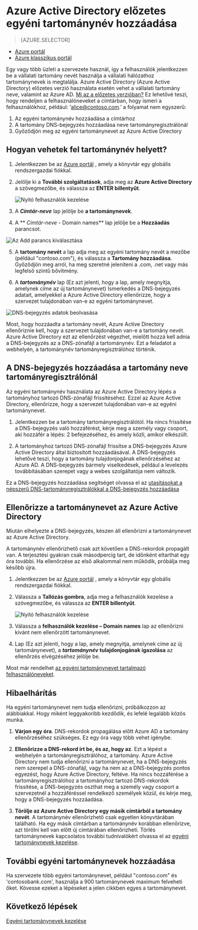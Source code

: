 <properties
    pageTitle="Az egyéni tartománynév hozzáadása Azure Active Directory előzetes verzió |} Microsoft Azure"
    description="A vállalat tartománynevek hozzáadása az Azure Active Directory, és hogyan lehet ellenőrizni a tartománynevet."
    services="active-directory"
    documentationCenter=""
    authors="jeffsta"
    manager="femila"
    editor=""/>

<tags
    ms.service="active-directory"
    ms.workload="identity"
    ms.tgt_pltfrm="na"
    ms.devlang="na"
    ms.topic="article"
    ms.date="10/17/2016"
    ms.author="curtand"/>

# <a name="add-a-custom-domain-name-to-azure-active-directory-preview"></a>Azure Active Directory előzetes egyéni tartománynév hozzáadása

> [AZURE.SELECTOR]
- [Azure portál](active-directory-domains-add-azure-portal.md)
- [Azure klasszikus portál](active-directory-add-domain.md)

Egy vagy több üzleti a szervezete használ, így a felhasználók jelentkezzen be a vállalati tartomány nevét használja a vállalati hálózathoz tartománynevek is megtalálja. Azure Active Directory (Azure Active Directory) előzetes verzió használata esetén vehet a vállalati tartomány neve, valamint az Azure AD. [Mi az a előzetes verzióban?](active-directory-preview-explainer.md) Ez lehetővé teszi, hogy rendeljen a felhasználóneveket a címtárban, hogy ismeri a felhasználókhoz, például: ‘alice@contoso.com.’ a folyamat nem egyszerű:

1. Az egyéni tartománynév hozzáadása a címtárhoz
2. A tartomány DNS-bejegyzés hozzáadása neve tartományregisztrálónál
3. Győződjön meg az egyéni tartománynevet az Azure Active Directory

## <a name="how-do-i-add-a-domain-name"></a>Hogyan vehetek fel tartománynév helyett?

1.  Jelentkezzen be az [Azure portál](https://portal.azure.com) , amely a könyvtár egy globális rendszergazdai fiókkal.

2.  Jelölje ki a **További szolgáltatások**, adja meg az **Azure Active Directory** a szövegmezőbe, és válassza az **ENTER billentyűt**.

    ![Nyitó felhasználók kezelése](./media/active-directory-domains-add-azure-portal/user-management.png)

3. A ***Címtár-neve*** lap jelölje be **a tartománynevek**.

4. A ** *Címtár-neve* - Domain names** lap jelölje be a **Hozzáadás** parancsot.

  ![Az Add parancs kiválasztása](./media/active-directory-domains-add-azure-portal/add-command.png)

5. A **tartomány nevét** a lap adja meg az egyéni tartomány nevét a mezőbe (például "contoso.com"), és válassza a **Tartomány hozzáadása**. Győződjön meg arról, ha meg szeretné jeleníteni a .com, .net vagy más legfelső szintű bővítmény.

6. A ***tartománynév*** lap (Ez azt jelenti, hogy a lap, amely megnyitja, amelynek címe az új tartománynevet) Ismerkedés a DNS-bejegyzés adatait, amelyekkel a Azure Active Directory ellenőrizze, hogy a szervezet tulajdonában van-e az egyéni tartománynevet.

  ![DNS-bejegyzés adatok beolvasása](./media/active-directory-domains-add-azure-portal/get-dns-info.png)

Most, hogy hozzáadta a tartomány nevét, Azure Active Directory ellenőriznie kell, hogy a szervezet tulajdonában van-e a tartomány nevét. Azure Active Directory ezt az ellenőrzést végezhet, mielőtt hozzá kell adnia a DNS-bejegyzés az a DNS-zónafájl a tartománynév. Ezt a feladatot a webhelyén, a tartománynév tartományregisztrálóhoz történik.

## <a name="add-the-dns-entry-at-the-domain-name-registrar-for-the-domain"></a>A DNS-bejegyzés hozzáadása a tartomány neve tartományregisztrálónál

Az egyéni tartománynév használata az Azure Active Directory lépés a tartományhoz tartozó DNS-zónafájl frissítéséhez. Ezzel az Azure Active Directory, ellenőrizze, hogy a szervezet tulajdonában van-e az egyéni tartománynevet.

1.  Jelentkezzen be a tartomány tartományregisztrálótól. Ha nincs frissítése a DNS-bejegyzés való hozzáférést, kérje meg a személy vagy csoport, aki hozzáfér a lépés: 2 befejezéséhez, és amely közli, amikor elkészült.

2.  A tartományhoz tartozó DNS-zónafájl frissítse a DNS-bejegyzés Azure Active Directory által biztosított hozzáadásával. A DNS-bejegyzés lehetővé teszi, hogy a tartomány tulajdonjogának ellenőrzéséhez az Azure AD. A DNS-bejegyzés bármely viselkedések, például a levelezés továbbításában szerepet vagy a webes szolgáltatója nem változik.

Ez a DNS-bejegyzés hozzáadása segítséget olvassa el az [utasításokat a népszerű DNS-tartományregisztrálókkal a DNS-bejegyzés hozzáadása](https://support.office.com/article/Create-DNS-records-for-Office-365-when-you-manage-your-DNS-records-b0f3fdca-8a80-4e8e-9ef3-61e8a2a9ab23/)

## <a name="verify-the-domain-name-with-azure-ad"></a>Ellenőrizze a tartománynevet az Azure Active Directory

Miután elhelyezte a DNS-bejegyzés, készen áll ellenőrizni a tartománynevet az Azure Active Directory.

A tartománynév ellenőrizhető csak azt követően a DNS-rekordok propagált van. A terjesztési gyakran csak másodpercig tart, de időnként eltarthat egy óra további. Ha ellenőrzése az első alkalommal nem működik, próbálja meg később újra.

1.  Jelentkezzen be az [Azure portál](https://portal.azure.com) , amely a könyvtár egy globális rendszergazdai fiókkal.

2.  Válassza a **Tallózás gombra**, adja meg a felhasználók kezelése a szövegmezőbe, és válassza az **ENTER billentyűt**.

    ![Nyitó felhasználók kezelése](./media/active-directory-domains-add-azure-portal/user-management.png)

3. Válassza a **felhasználók kezelése – Domain names** lap az ellenőrizni kívánt nem ellenőrzött tartománynevet.

4. Lap (Ez azt jelenti, hogy a lap, amely megnyitja, amelynek címe az új tartománynevet), a ***tartománynév*** **tulajdonjogának igazolása** az ellenőrzés elvégzéséhez jelölje be.

Most már rendelhet [az egyéni tartománynevet tartalmazó felhasználóneveket](active-directory-users-create-azure-portal.md).

## <a name="troubleshooting"></a>Hibaelhárítás

Ha egyéni tartománynevet nem tudja ellenőrizni, próbálkozzon az alábbiakkal. Hogy miként leggyakoribb kezdődik, és lefelé legalább közös munka.

1.  **Várjon egy óra**. DNS-rekordok propagálása előtt Azure AD a tartomány ellenőrzéséhez szükséges. Ez egy óra vagy több vehet igénybe.

2.  **Ellenőrizze a DNS-rekord írt be, és az, hogy az**. Ezt a lépést a webhelyén a tartományregisztrálóhoz, a tartomány. Azure Active Directory nem tudja ellenőrizni a tartománynevet, ha a DNS-bejegyzés nem szerepel a DNS-zónafájl, vagy ha nem az a DNS-bejegyzés pontos egyezést, hogy Azure Active Directory, feltéve. Ha nincs hozzáférése a tartományregisztrálóhoz a tartományhoz tartozó DNS-rekordok frissítése, a DNS-bejegyzés oszthat meg a személy vagy csoport a szervezetnél a hozzáféréssel rendelkező személyek közül, és kérje meg, hogy a DNS-bejegyzés hozzáadása.

3.  **Törölje az Azure Active Directory egy másik címtárból a tartomány nevét**. A tartománynév ellenőrizhető csak egyetlen könyvtárában található. Ha egy másik címtárban a tartománynév korábban ellenőrizve, azt törölni kell van előtt új címtárában ellenőrizheti. Törlés tartománynevek kapcsolatos további tudnivalókért olvassa el az [egyéni tartománynevek kezelése](active-directory-domains-manage-azure-portal.md).    

## <a name="add-more-custom-domain-names"></a>További egyéni tartománynevek hozzáadása

Ha szervezete több egyéni tartománynevet, például "contoso.com" és 'contosobank.com', használja a 900 tartománynevek maximum felveheti őket. Kövesse ezeket a lépéseket a jelen cikkben egyes a tartománynevet.

## <a name="next-steps"></a>Következő lépések

[Egyéni tartománynevek kezelése](active-directory-domains-manage-azure-portal.md)
